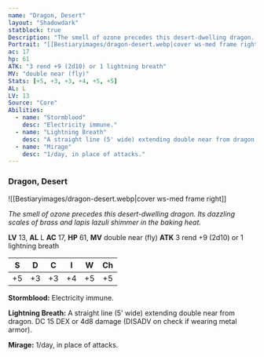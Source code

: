 ```yaml
---
name: "Dragon, Desert"
layout: "Shadowdark"
statblock: true
Description: "The smell of ozone precedes this desert-dwelling dragon. Its dazzling scales of brass and lapis lazuli shimmer in the baking heat."
Portrait: "[[Bestiaryimages/dragon-desert.webp|cover ws-med frame right]]"
ac: 17
hp: 61
ATK: "3 rend +9 (2d10) or 1 lightning breath"
MV: "double near (fly)"
Stats: [+5, +3, +3, +4, +5, +5]
AL: L
LV: 13
Source: "Core"
Abilities:
  - name: "Stormblood"
    desc: "Electricity immune."
  - name: "Lightning Breath"
    desc: "A straight line (5' wide) extending double near from dragon. DC 15 DEX or 4d8 damage (DISADV on check if wearing metal armor)."
  - name: "Mirage"
    desc: "1/day, in place of attacks."
---
```


### Dragon, Desert

![[Bestiaryimages/dragon-desert.webp|cover ws-med frame right]]

_The smell of ozone precedes this desert-dwelling dragon. Its dazzling scales of brass and lapis lazuli shimmer in the baking heat._

**LV** 13, **AL** L
**AC** 17, **HP** 61, **MV** double near (fly)
**ATK** 3 rend +9 (2d10) or 1 lightning breath

|  S  |  D  |  C  |  I  |  W  |  Ch  |
|:---:|:---:|:---:|:---:|:---:|:----:|
| +5 | +3 | +3 | +4 | +5 | +5 |

**Stormblood:** Electricity immune.

**Lightning Breath:** A straight line (5' wide) extending double near from dragon. DC 15 DEX or 4d8 damage (DISADV on check if wearing metal armor).

**Mirage:** 1/day, in place of attacks.

